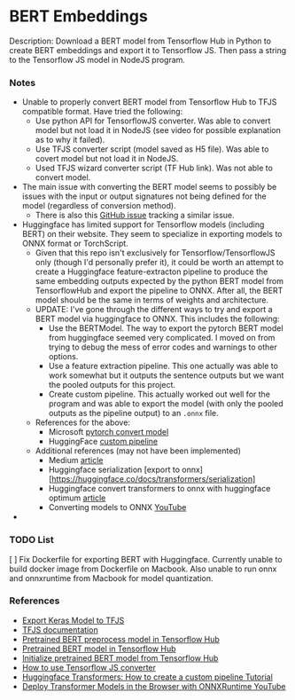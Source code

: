 # BERT Embeddings

Description: Download a BERT model from Tensorflow Hub in Python to create BERT embeddings and export it to Tensorflow JS. Then pass a string to the Tensorflow JS model in NodeJS program.


### Notes

 - Unable to properly convert BERT model from Tensorflow Hub to TFJS compatible format. Have tried the following: 
	 - Use python API for TensorflowJS converter. Was able to convert model but not load it in NodeJS (see video for possible explanation as to why it failed).
	 - Use TFJS converter script (model saved as H5 file). Was able to covert model but not load it in NodeJS.
	 - Used TFJS wizard converter script (TF Hub link). Was not able to convert model.
 - The main issue with converting the BERT model seems to possibly be issues with the input or output signatures not being defined for the model (regardless of conversion method).
	 - There is also this [GitHub issue](https://github.com/tensorflow/tfjs/issues/5734) tracking a similar issue.
 - Huggingface has limited support for Tensorflow models (including BERT) on their website. They seem to specialize in exporting models to ONNX format or TorchScript.
	 - Given that this repo isn't exclusively for Tensorflow/TensorflowJS only (though I'd personally prefer it), it could be worth an attempt to create a Huggingface feature-extracton pipeline to produce the same embedding outputs expected by the python BERT model from TensorflowHub and export the pipeline to ONNX. After all, the BERT model should be the same in terms of weights and architecture. 
	 - UPDATE: I've gone through the different ways to try and export a BERT model via huggingface to ONNX. This includes the following:
		 - Use the BERTModel. The way to export the pytorch BERT model from huggingface seemed very complicated. I moved on from trying to debug the mess of error codes and warnings to other options.
		 - Use a feature extraction pipeline. This one actually was able to work somewhat but it outputs the sentence outputs but we want the pooled outputs for this project.
		 - Create custom pipeline. This actually worked out well for the program and was able to export the model (with only the pooled outputs as the pipeline output) to an `.onnx` file.
	 - References for the above:
		 - Microsoft [pytorch convert model](https://learn.microsoft.com/en-us/windows/ai/windows-ml/tutorials/pytorch-convert-model)
		 - HuggingFace [custom pipeline](https://huggingface.co/docs/transformers/add_new_pipeline#share-your-pipeline-on-the-hub)
	 - Additional references (may not have been implemented)
		 - Medium [article](https://towardsdatascience.com/nlp-transformers-pipelines-with-onnx-9b890d015723)
		 - Huggingface serialization [export to onnx][https://huggingface.co/docs/transformers/serialization]
		 - Huggingface convert transformers to onnx with huggingface optimum [article](https://huggingface.co/blog/convert-transformers-to-onnx)
		 - Converting models to ONNX [YouTube](https://www.youtube.com/watch?v=lRBsmnBE9ZA)
 - 


### TODO List

 [ ] Fix Dockerfile for exporting BERT with Huggingface. Currently unable to build docker image from Dockerfile on Macbook. Also unable to run onnx and onnxruntime from Macbook for model quantization.

### References

 - [Export Keras Model to TFJS](https://www.tensorflow.org/js/tutorials/conversion/import_keras)
 - [TFJS documentation](https://js.tensorflow.org/api/latest/)
 - [Pretrained BERT preprocess model in Tensorflow Hub](https://tfhub.dev/tensorflow/bert_en_uncased_preprocess/3)
 - [Pretrained BERT model in Tensorflow Hub](https://tfhub.dev/tensorflow/bert_en_uncased_L-12_H-768_A-12/3)
 - [Initialize pretrained BERT model from Tensorflow Hub](https://github.com/dmmagdal/BERT_Database/blob/main/faiss_db/database_faiss.py)
 - [How to use Tensorflow JS converter](https://www.youtube.com/watch?v=yWBM2-Rx47M&ab_channel=OhYicong)
 - [Huggingface Transformers: How to create a custom pipeline Tutorial](https://huggingface.co/docs/transformers/add_new_pipeline)
 - [Deploy Transformer Models in the Browser with ONNXRuntime YouTube](https://www.youtube.com/watch?v=W_lUGPMW_Eg)
